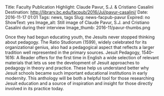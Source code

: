 Title: Faculty Publication Highlight: Claude Pavur, S.J. & Cristiano Casalini 
Destination: http://library.bc.edu/facpub/2016/Jul/pavur-casalini/
Date: 2016-11-17 01:01 
Tags: news, tags 
Slug: news-facpub-pavur
Expired: no
ShowText: yes
Image_alt: Still image of Claude Pavur, S.J. and Cristiano Casalini during their interview
Image_thumb: 2016-11/pavur-thumbs.png

Once they had begun educating youth, the Jesuits never stopped thinking about pedagogy. The Ratio Studiorum (1599), widely celebrated for its organizational genius, also had a pedagogical aspect that reflects a larger tradition well represented in the primary sources. Jesuit Pedagogy, 1540–1616: A Reader offers for the first time in English a wide selection of relevant materials that lets us see the development of Jesuit approaches to pedagogy in theory and practice. These help us understand better why Jesuit schools became such important educational institutions in early modernity. This anthology will be both a helpful tool for those researching Jesuit education and a source of inspiration and insight for those directly involved in its practice today.